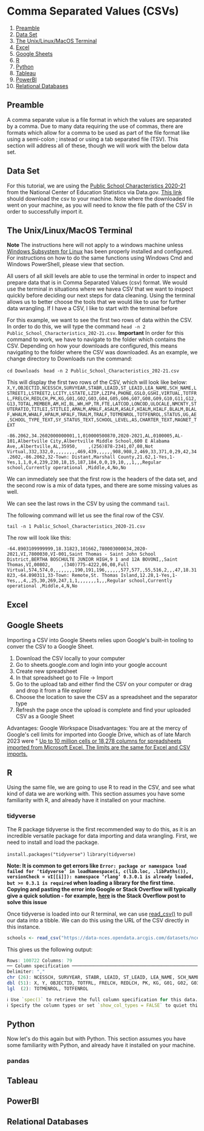 # Comma Separated Values (CSVs)

1. [Preamble](https://github.com/twhay/data-wrangling-toolkit/blob/master/csv/index.md#preamble)
2. [Data Set](https://github.com/twhay/data-wrangling-toolkit/blob/master/csv/index.md#data-set)
3. [The Unix/Linux/MacOS Terminal](https://github.com/twhay/data-wrangling-toolkit/blob/master/csv/index.md#the-unixlinuxmacos-terminal)
4. [Excel](https://github.com/twhay/data-wrangling-toolkit/blob/master/csv/index.md#excel)
5. [Google Sheets](https://github.com/twhay/data-wrangling-toolkit/blob/master/csv/index.md#excel)
6. [R](https://github.com/twhay/data-wrangling-toolkit/blob/master/csv/index.md#r)
7. [Python](https://github.com/twhay/data-wrangling-toolkit/blob/master/csv/index.md#python)
8. [Tableau](https://github.com/twhay/data-wrangling-toolkit/blob/master/csv/index.md#tableau)
9. [PowerBI](https://github.com/twhay/data-wrangling-toolkit/blob/master/csv/index.md#powerbi)
10. [Relational Databases](https://github.com/twhay/data-wrangling-toolkit/blob/master/csv/index.md#relational-databases)

## Preamble

A comma separate value is a file format in which the values are separated by a comma. Due to many data requiring the use of commas, there are formats which allow for a comma to be used as part of the file format like using a semi-colon ; instead or using a tab separated file (TSV). This section will address all of these, though we will work with the below data set.

## Data Set

For this tutorial, we are using the [Public School Characteristics 2020-21](https://catalog.data.gov/dataset/public-school-characteristics-2020-21) from the National Center of Education Statistics via Data.gov. [This link](https://data-nces.opendata.arcgis.com/datasets/nces::public-school-characteristics-2020-21.csv?outSR=%7B%22latestWkid%22%3A4326%2C%22wkid%22%3A4326%7D) should download the csv to your machine. Note where the downloaded file went on your machine, as you will need to know the file path of the CSV in order to successfully import it.

## The Unix/Linux/MacOS Terminal

**Note** The instructions here will not apply to a windows machine unless [Windows Subsystem for Linux](https://learn.microsoft.com/en-us/windows/wsl/install) has been properly installed and configured. For instructions on how to do the same functions using Windows Cmd and Windows PowerShell, please view that section.


All users of all skill levels are able to use the terminal in order to inspect and prepare data that is in Comma Separated Values (csv) format. We would use the terminal in situations where we havea CSV that we want to inspect quickly before deciding our next steps for data cleaning. Using the terminal allows us to better choose the tools that we would like to use for further data wrangling. If I have a CSV, I like to start with the terminal before 

For this example, we want to see the first two rows of data within the CSV. In order to do this, we will type the command ```head -n 2 Public_School_Characteristics_202-21.csv```. **Important** In order for this command to work, we have to navigate to the folder which contains the CSV. Depending on how your downloads are configured, this means navigating to the folder where the CSV was downloaded.  As an example, we change directory to Downloads run the command:

```cd Downloads```
``` head -n 2 Public_School_Characteristics_202-21.csv```

This will display the first two rows of the CSV, which will look like below:
```X,Y,OBJECTID,NCESSCH,SURVYEAR,STABR,LEAID,ST_LEAID,LEA_NAME,SCH_NAME,LSTREET1,LSTREET2,LCITY,LSTATE,LZIP,LZIP4,PHONE,GSLO,GSHI,VIRTUAL,TOTFRL,FRELCH,REDLCH,PK,KG,G01,G02,G03,G04,G05,G06,G07,G08,G09,G10,G11,G12,G13,TOTAL,MEMBER,AM,HI,BL,WH,HP,TR,FTE,LATCOD,LONCOD,ULOCALE,NMCNTY,STUTERATIO,TITLEI,STITLEI,AMALM,AMALF,ASALM,ASALF,HIALM,HIALF,BLALM,BLALF,WHALM,WHALF,HPALM,HPALF,TRALM,TRALF,TOTMENROL,TOTFENROL,STATUS,UG,AE,SCHOOL_TYPE_TEXT,SY_STATUS_TEXT,SCHOOL_LEVEL,AS,CHARTER_TEXT,MAGNET_TEXT```

```-86.2062,34.2602000000001,1,010000500870,2020-2021,AL,0100005,AL-101,Albertville City,Albertville Middle School,600 E Alabama Ave,,Albertville,AL,35950,    ,(256)878-2341,07,08,Not Virtual,332,332,0,,,,,,,,,469,439,,,,,,908,908,2,469,33,371,0,29,42,34.2602,-86.2062,32-Town: Distant,Marshall County,21.62,1-Yes,1-Yes,1,1,0,4,239,230,18,15,187,184,0,0,19,10,,,1,,,Regular school,Currently operational ,Middle,4,No,No```

We can immediately see that the first row is the headers of the data set, and the second row is a mix of data types, and there are some missing values as well.

We can see the last rows in the CSV by using the command ```tail```.

The following command will let us see the final row of the CSV.

```tail -n 1 Public_School_Characteristics_2020-21.csv```

The row will look like this:

```-64.8903109999999,18.31823,101662,780003000034,2020-2021,VI,7800030,VI-001,Saint Thomas - Saint John School District,BERTHA BOSCHULTE JUNIOR HIGH,9 1 and 12A BOVONI,,Saint Thomas,VI,00802,    ,(340)775-4222,06,08,Full Virtual,574,574,0,,,,,,,,190,191,196,,,,,,577,577,,55,516,2,,,47,18.31823,-64.890311,33-Town: Remote,St. Thomas Island,12.28,1-Yes,1-Yes,,,4,,25,30,269,247,1,1,,,,,,,1,,,Regular school,Currently operational ,Middle,4,N,No```

## Excel

## Google Sheets

Importing a CSV into Google Sheets relies upon Google's built-in tooling to conver the CSV to a Google Sheet.

1. Download the CSV locally to your computer
2. Go to sheets.google.com and login into your google account
3. Create new spreadsheet
4. In that spreadsheet go to File -> Import
5. Go to the upload tab and either find the CSV on your computer or drag and drop it from a file explorer
6. Choose the location to save the CSV as a spreadsheet and the separator type
7. Refresh the page once the upload is complete and find your uploaded CSV as a Google Sheet

Advantages: Google Workspace
Disadvantages: You are at the mercy of Google's cell limits for imported into Google Drive, which as of late March 2023 were " [Up to 10 million cells or 18,278 columns for spreadsheets imported from Microsoft Excel. The limits are the same for Excel and CSV imports.](https://support.google.com/drive/answer/37603)

## R

Using the same file, we are going to use R to read in the CSV, and see what kind of data we are working with. This section assumes you have some familiarity with R, and already have it installed on your machine.

### tidyverse

The R package tidyverse is the first recommended way to do this, as it is an incredible versatile package for data importing and data wrangling. First, we need to install and load the package.

```install.packages("tidyverse")```
```library(tidyverse)```

**Note: It is common to get errors like 
```Error: package or namespace load failed for ‘tidyverse’ in loadNamespace(i, c(lib.loc, .libPaths()), versionCheck = vI[[i]]): namespace ‘rlang’ 0.3.0.1 is already loaded, but >= 0.3.1 is required```
when loading a library for the first time. Copying and pasting the error into Google or Stack Overflow will typically give a quick solution - for example, [here](https://stackoverflow.com/questions/55415631/error-package-or-namespace-load-failed-for-tidyverse-in-loadnamespace) is the Stack Overflow post to solve this issue**

Once tidyverse is loaded into our R terminal, we can use [read_csv()](https://readr.tidyverse.org/reference/read_delim.html) to pull our data into a tibble. We can do this using the URL of the CSV directly in this instance.

```r
schools <- read_csv("https://data-nces.opendata.arcgis.com/datasets/nces::public-school-characteristics-2020-21.csv?outSR=%7B%22latestWkid%22%3A4326%2C%22wkid%22%3A4326%7D")
```

This gives us the following output:

```r
Rows: 100722 Columns: 79
── Column specification ─────────────────────────────────────────────────────────────────────────────────
Delimiter: ","
chr (26): NCESSCH, SURVYEAR, STABR, LEAID, ST_LEAID, LEA_NAME, SCH_NAME, LST...
dbl (51): X, Y, OBJECTID, TOTFRL, FRELCH, REDLCH, PK, KG, G01, G02, G03, G04...
lgl  (2): TOTMENROL, TOTFENROL

ℹ Use `spec()` to retrieve the full column specification for this data.
ℹ Specify the column types or set `show_col_types = FALSE` to quiet this message.
```

## Python

Now let's do this again but with Python. This section assumes you have some familiarity with Python, and already have it installed on your machine.

### pandas 

## Tableau
## PowerBI
## Relational Databases